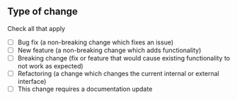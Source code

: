 ## Type of change

Check all that apply

- [ ] Bug fix (a non-breaking change which fixes an issue)
- [ ] New feature (a non-breaking change which adds functionality)
- [ ] Breaking change (fix or feature that would cause existing functionality to not work as expected)
- [ ] Refactoring (a change which changes the current internal or external interface)
- [ ] This change requires a documentation update
